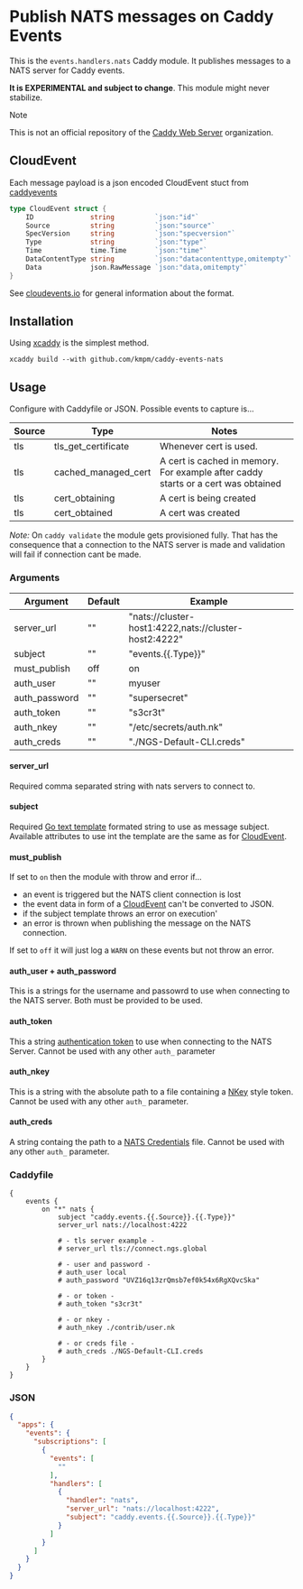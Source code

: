 <!--
SPDX-FileCopyrightText: 2024 Peter Magnusson <me@kmpm.se>

SPDX-License-Identifier: Apache-2.0
-->

# Publish NATS messages on Caddy Events

This is the `events.handlers.nats` Caddy module.
It publishes messages to a NATS server for Caddy events.

__It is EXPERIMENTAL and subject to change__.
This module might never stabilize.

> [!NOTE]
> This is not an official repository of the
> [Caddy Web Server](https://github.com/caddyserver) organization.

## CloudEvent

Each message payload is a json encoded CloudEvent stuct from
[caddyevents](https://github.com/caddyserver/caddy/blob/master/modules/caddyevents/app.go)

```go
type CloudEvent struct {
	ID              string          `json:"id"`
	Source          string          `json:"source"`
	SpecVersion     string          `json:"specversion"`
	Type            string          `json:"type"`
	Time            time.Time       `json:"time"`
	DataContentType string          `json:"datacontenttype,omitempty"`
	Data            json.RawMessage `json:"data,omitempty"`
}
```

See [cloudevents.io](https://cloudevents.io) for general information about the format.

## Installation

Using [xcaddy](https://github.com/caddyserver/xcaddy) is the simplest method.

```shell
xcaddy build --with github.com/kmpm/caddy-events-nats
```

## Usage

Configure with Caddyfile or JSON.
Possible events to capture is...

| Source | Type                | Notes |
|--------|---------------------|-------------|
| tls    | tls_get_certificate | Whenever cert is used. |
| tls    | cached_managed_cert | A cert is cached in memory. For example after caddy starts or a cert was obtained |
| tls    | cert_obtaining      | A cert is being created    |
| tls    | cert_obtained       | A cert was created         |

_Note:_ On `caddy validate` the module gets provisioned fully. That has the
consequence that a connection to the NATS server is made and validation will fail
if connection cant be made.

### Arguments

| Argument      | Default  | Example |
|---------------|----------|-------------------------------------------------------|
| server_url    | ""       | "nats://cluster-host1:4222,nats://cluster-host2:4222" |
| subject       | ""       | "events.{{.Type}}"                                    |
| must_publish  | off      | on                                                    |
| auth_user     | ""       | myuser                                                |
| auth_password | ""       | "supersecret"                                         |
| auth_token    | ""       | "s3cr3t"                                              |
| auth_nkey     | ""       | "/etc/secrets/auth.nk"                                |
| auth_creds    | ""       | "./NGS-Default-CLI.creds"                             |

#### server_url

Required comma separated string with nats servers to connect to.

#### subject

Required [Go text template](https://pkg.go.dev/text/template) formated string
to use as message subject. Available attributes to use int the template are
the same as for [CloudEvent](#cloudevent).

#### must_publish

If set to `on` then the module with throw and error if...

- an event is triggered but the NATS client connection is lost
- the event data in form of a [CloudEvent](#cloudevent) can't be
  converted to JSON.
- if the subject template throws an error on execution'
- an error is thrown when publishing the message on the NATS connection.

If set to `off` it will just log a `WARN` on these events but not throw an error.

#### auth_user + auth_password

This is a strings for the username and passowrd to use when connecting to
the NATS server. Both must be provided to be used.

#### auth_token

This a string [authentication token](https://docs.nats.io/running-a-nats-service/configuration/securing_nats/auth_intro/tokens)
to use when connecting to the NATS Server.
Cannot be used with any other `auth_` parameter

#### auth_nkey

This is a string with the absolute path to a file containing a [NKey](https://docs.nats.io/running-a-nats-service/configuration/securing_nats/auth_intro/nkey_auth)
style token.
Cannot be used with any other `auth_` parameter.

#### auth_creds

A string containg the path to a [NATS Credentials](https://docs.nats.io/using-nats/developer/connecting/creds)
file. Cannot be used with any other `auth_` parameter.

### Caddyfile

```caddyfile
{
	events {
		on "*" nats {
			subject "caddy.events.{{.Source}}.{{.Type}}"
			server_url nats://localhost:4222
			
			# - tls server example -
			# server_url tls://connect.ngs.global

			# - user and password - 
			# auth_user local
			# auth_password "UVZ16q13zrQmsb7ef0k54x6RgXQvcSka"
			
			# - or token -
			# auth_token "s3cr3t"
			
			# - or nkey -
			# auth_nkey ./contrib/user.nk
			
			# - or creds file -
			# auth_creds ./NGS-Default-CLI.creds
		}
	}
}
```

### JSON

```json
{
  "apps": {
    "events": {
      "subscriptions": [
        {
          "events": [
            ""
          ],
          "handlers": [
            {
              "handler": "nats",
              "server_url": "nats://localhost:4222",
              "subject": "caddy.events.{{.Source}}.{{.Type}}"
            }
          ]
        }
      ]
    }
  }
}
```
